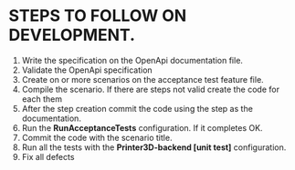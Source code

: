 # STEPS TO FOLLOW ON DEVELOPMENT.
1. Write the specification on the OpenApi documentation file.
2. Validate the OpenApi specification
3. Create on or more scenarios on the acceptance test feature file.
4. Compile the scenario. If there are steps not valid create the code for each them
5. After the step creation commit the code using the step as the documentation.
6. Run the **RunAcceptanceTests** configuration. If it completes OK.
7. Commit the code with the scenario title.
8. Run all the tests with the **Printer3D-backend [unit test]** configuration.
9. Fix all defects
